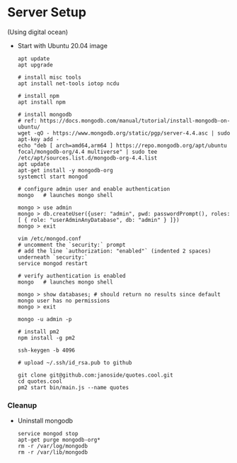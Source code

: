 # Server Setup

(Using digital ocean)

* Start with Ubuntu 20.04 image

      apt update
	  apt upgrade
	  
	  # install misc tools
	  apt install net-tools iotop ncdu
	  
	  # install npm
	  apt install npm
	  
	  # install mongodb
	  # ref: https://docs.mongodb.com/manual/tutorial/install-mongodb-on-ubuntu/
	  wget -qO - https://www.mongodb.org/static/pgp/server-4.4.asc | sudo apt-key add -
	  echo "deb [ arch=amd64,arm64 ] https://repo.mongodb.org/apt/ubuntu focal/mongodb-org/4.4 multiverse" | sudo tee /etc/apt/sources.list.d/mongodb-org-4.4.list
	  apt update
	  apt-get install -y mongodb-org
	  systemctl start mongod
	  
	  # configure admin user and enable authentication
	  mongo   # launches mongo shell
	  
	  mongo > use admin
	  mongo > db.createUser({user: "admin", pwd: passwordPrompt(), roles: [ { role: "userAdminAnyDatabase", db: "admin" } ]})
	  mongo > exit
	  
	  vim /etc/mongod.conf
	  # uncomment the `security:` prompt
	  # add the line `authorization: "enabled"` (indented 2 spaces) underneath `security:`
	  service mongod restart
	  
	  # verify authentication is enabled
	  mongo   # launches mongo shell
	  
	  mongo > show databases; # should return no results since default mongo user has no permissions
	  mongo > exit
	  
	  mongo -u admin -p
	  
	  # install pm2
	  npm install -g pm2
	  
	  ssh-keygen -b 4096
	  
	  # upload ~/.ssh/id_rsa.pub to github
	  
	  git clone git@github.com:janoside/quotes.cool.git
	  cd quotes.cool
	  pm2 start bin/main.js --name quotes


### Cleanup

* Uninstall mongodb

      service mongod stop
	  apt-get purge mongodb-org*
	  rm -r /var/log/mongodb
	  rm -r /var/lib/mongodb
